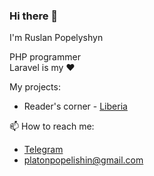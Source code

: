 ### Hi there 👋

I'm Ruslan Popelyshyn

PHP programmer  
Laravel is my ❤️

My projects:
- Reader's corner - [Liberia](https://liberia.com.ru)

📫 How to reach me:
- [Telegram](https://t.me/Loafer19)
- <platonpopelishin@gmail.com>
